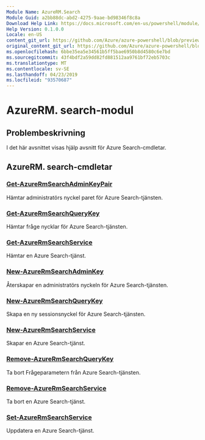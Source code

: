 ```yaml
---
Module Name: AzureRM.Search
Module Guid: a2bb88dc-abd2-4275-9aae-bd98346f8c8a
Download Help Link: https://docs.microsoft.com/en-us/powershell/module/azurerm.search
Help Version: 0.1.0.0
Locale: en-US
content_git_url: https://github.com/Azure/azure-powershell/blob/preview/src/ResourceManager/Search/Commands.Management.Search/help/AzureRM.Search.md
original_content_git_url: https://github.com/Azure/azure-powershell/blob/preview/src/ResourceManager/Search/Commands.Management.Search/help/AzureRM.Search.md
ms.openlocfilehash: 6bbe35ea5e34561b5ff5bae6950b8d4580c6e7bd
ms.sourcegitcommit: 43f4bdf2a59dd82fd881512aa9761bf72eb5703c
ms.translationtype: MT
ms.contentlocale: sv-SE
ms.lasthandoff: 04/23/2019
ms.locfileid: "93570687"
---
```

# AzureRM. search-modul
## Problembeskrivning
I det här avsnittet visas hjälp avsnitt för Azure Search-cmdletar.

## AzureRM. search-cmdletar
### [Get-AzureRmSearchAdminKeyPair](Get-AzureRmSearchAdminKeyPair.md)
Hämtar administratörs nyckel paret för Azure Search-tjänsten.

### [Get-AzureRmSearchQueryKey](Get-AzureRmSearchQueryKey.md)
Hämtar fråge nycklar för Azure Search-tjänsten.

### [Get-AzureRmSearchService](Get-AzureRmSearchService.md)
Hämtar en Azure Search-tjänst.

### [New-AzureRmSearchAdminKey](New-AzureRmSearchAdminKey.md)
Återskapar en administratörs nyckeln för Azure Search-tjänsten.

### [New-AzureRmSearchQueryKey](New-AzureRmSearchQueryKey.md)
Skapa en ny sessionsnyckel för Azure Search-tjänsten.

### [New-AzureRmSearchService](New-AzureRmSearchService.md)
Skapar en Azure Search-tjänst.

### [Remove-AzureRmSearchQueryKey](Remove-AzureRmSearchQueryKey.md)
Ta bort Frågeparametern från Azure Search-tjänsten.

### [Remove-AzureRmSearchService](Remove-AzureRmSearchService.md)
Ta bort en Azure Search-tjänst.

### [Set-AzureRmSearchService](Set-AzureRmSearchService.md)
Uppdatera en Azure Search-tjänst.

